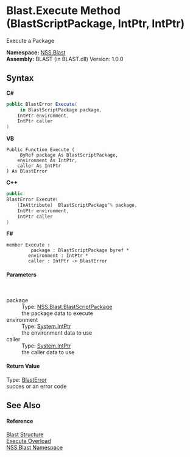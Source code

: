 # Blast.Execute Method (BlastScriptPackage, IntPtr, IntPtr)
 

Execute a Package

**Namespace:**&nbsp;<a href="88b55311-4a89-0894-e27a-e157e443c7f7">NSS.Blast</a><br />**Assembly:**&nbsp;BLAST (in BLAST.dll) Version: 1.0.0

## Syntax

**C#**<br />
``` C#
public BlastError Execute(
	 in BlastScriptPackage package,
	IntPtr environment,
	IntPtr caller
)
```

**VB**<br />
``` VB
Public Function Execute ( 
	 ByRef package As BlastScriptPackage,
	environment As IntPtr,
	caller As IntPtr
) As BlastError
```

**C++**<br />
``` C++
public:
BlastError Execute(
	[InAttribute]  BlastScriptPackage^% package, 
	IntPtr environment, 
	IntPtr caller
)
```

**F#**<br />
``` F#
member Execute : 
         package : BlastScriptPackage byref * 
        environment : IntPtr * 
        caller : IntPtr -> BlastError 

```


#### Parameters
&nbsp;<dl><dt>package</dt><dd>Type: <a href="334603e0-a0de-2aaa-4007-78f5dcc5dc51">NSS.Blast.BlastScriptPackage</a><br />the package data to execute</dd><dt>environment</dt><dd>Type: <a href="https://docs.microsoft.com/dotnet/api/system.intptr" target="_blank" rel="noopener noreferrer">System.IntPtr</a><br />the environment data to use</dd><dt>caller</dt><dd>Type: <a href="https://docs.microsoft.com/dotnet/api/system.intptr" target="_blank" rel="noopener noreferrer">System.IntPtr</a><br />the caller data to use</dd></dl>

#### Return Value
Type: <a href="db8cb631-f3f7-e809-8853-bc1b825061a7">BlastError</a><br />succes or an error code

## See Also


#### Reference
<a href="efe93ce5-baaf-ed42-b038-35b4ff074233">Blast Structure</a><br /><a href="85bc098d-e09e-797f-5c4e-ddef2b9f4b85">Execute Overload</a><br /><a href="88b55311-4a89-0894-e27a-e157e443c7f7">NSS.Blast Namespace</a><br />